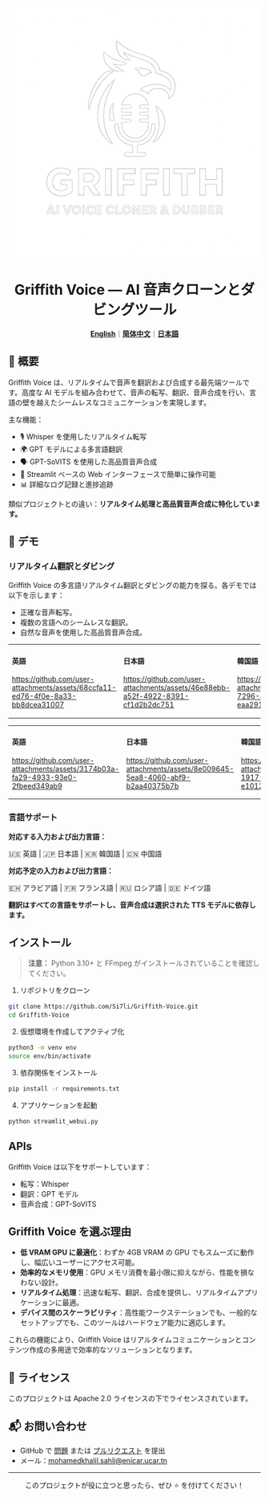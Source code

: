 <div align="center">

<img src="/docs/logo.png" alt="Griffith Voice Logo" height="500" width="500">

# Griffith Voice — AI 音声クローンとダビングツール

[**English**](/README.md)｜[**简体中文**](/translations/README.zh.md)｜[**日本語**](/translations/README.ja.md)

</div>

## 🌟 概要

Griffith Voice は、リアルタイムで音声を翻訳および合成する最先端ツールです。高度な AI モデルを組み合わせて、音声の転写、翻訳、音声合成を行い、言語の壁を越えたシームレスなコミュニケーションを実現します。

主な機能：
- 🎙️ Whisper を使用したリアルタイム転写
- 🌍 GPT モデルによる多言語翻訳
- 🗣️ GPT-SoVITS を使用した高品質音声合成
- 🚀 Streamlit ベースの Web インターフェースで簡単に操作可能
- 📊 詳細なログ記録と進捗追跡

類似プロジェクトとの違い：**リアルタイム処理と高品質音声合成に特化しています。**

## 🎥 デモ

### リアルタイム翻訳とダビング

Griffith Voice の多言語リアルタイム翻訳とダビングの能力を探る。各デモでは以下を示します：
- 正確な音声転写。
- 複数の言語へのシームレスな翻訳。
- 自然な音声を使用した高品質音声合成。

<table>
<tr>
<td width="25%">

#### 英語
https://github.com/user-attachments/assets/68ccfa11-ed76-4f0e-8a33-bb8dcea31007

</td>
<td width="25%">

#### 日本語
https://github.com/user-attachments/assets/46e88ebb-a52f-4922-8391-cf1d2b2dc751

</td>
<td width="25%">

#### 韓国語
https://github.com/user-attachments/assets/60194f04-7296-40d0-8501-eaa291e94793

</td>
<td width="25%">

#### 中国語
https://github.com/user-attachments/assets/9d65ace4-115d-4e9b-b6f4-b96ae6ee6e0b

</td>
</tr>
</table>

<table>
<tr>
<td width="50%">
  
#### 英語
https://github.com/user-attachments/assets/3174b03a-fa29-4933-93e0-2fbeed349ab9

</td>
<td width="50%">

#### 日本語

https://github.com/user-attachments/assets/8e009645-5ea8-4060-abf9-b2aa40375b7b


</td>
<td width="50%">

#### 韓国語

https://github.com/user-attachments/assets/5c926032-1917-4767-8242-e1012cc33ea0

</td>
<td width="50%">

#### 中国語#### Chinese

https://github.com/user-attachments/assets/12cf313e-7535-49b6-aee2-c2e70cab877c

</td>
</tr>
</table>

### 言語サポート

**対応する入力および出力言語：**

🇺🇸 英語 | 🇯🇵 日本語 | 🇰🇷 韓国語 | 🇨🇳 中国語

**対応予定の入力および出力言語：**

🇪🇭 アラビア語 | 🇫🇷 フランス語 | 🇷🇺 ロシア語 | 🇩🇪 ドイツ語

**翻訳はすべての言語をサポートし、音声合成は選択された TTS モデルに依存します。**

## インストール

> **注意：** Python 3.10+ と FFmpeg がインストールされていることを確認してください。

1. リポジトリをクローン

```bash
git clone https://github.com/Si7li/Griffith-Voice.git
cd Griffith-Voice
```

2. 仮想環境を作成してアクティブ化

```bash
python3 -m venv env
source env/bin/activate
```

3. 依存関係をインストール

```bash
pip install -r requirements.txt
```

4. アプリケーションを起動

```bash
python streamlit_webui.py
```

## APIs
Griffith Voice は以下をサポートしています：
- 転写：Whisper
- 翻訳：GPT モデル
- 音声合成：GPT-SoVITS

## Griffith Voice を選ぶ理由

- **低 VRAM GPU に最適化**：わずか 4GB VRAM の GPU でもスムーズに動作し、幅広いユーザーにアクセス可能。
- **効率的なメモリ使用**：GPU メモリ消費を最小限に抑えながら、性能を損なわない設計。
- **リアルタイム処理**：迅速な転写、翻訳、合成を提供し、リアルタイムアプリケーションに最適。
- **デバイス間のスケーラビリティ**：高性能ワークステーションでも、一般的なセットアップでも、このツールはハードウェア能力に適応します。

これらの機能により、Griffith Voice はリアルタイムコミュニケーションとコンテンツ作成の多用途で効率的なソリューションとなります。

## 📄 ライセンス

このプロジェクトは Apache 2.0 ライセンスの下でライセンスされています。

## 📬 お問い合わせ

- GitHub で [問題](https://github.com/Si7li/Griffith-Voice/issues) または [プルリクエスト](https://github.com/Si7li/Griffith-Voice/pulls) を提出
- メール：mohamedkhalil.sahli@enicar.ucar.tn

---

<p align="center">このプロジェクトが役に立つと思ったら、ぜひ ⭐️ を付けてください！</p>
